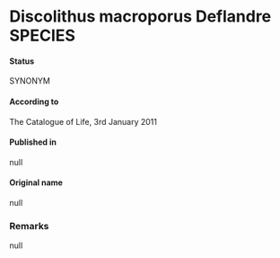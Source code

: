 Discolithus macroporus Deflandre SPECIES
=======

#### Status
SYNONYM

#### According to
The Catalogue of Life, 3rd January 2011

#### Published in
null

#### Original name
null

### Remarks
null